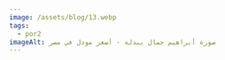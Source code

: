 ```yaml
---
image: /assets/blog/13.webp
tags:
  - por2
imageAlt: صورة أبراهيم جمال ببدلة - أصغر مودل في مصر
---
```

